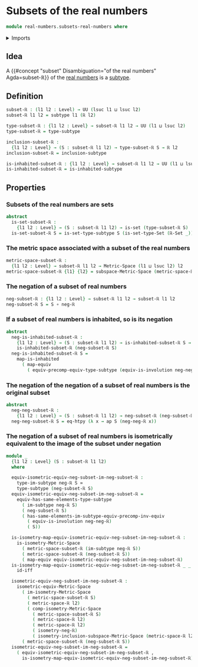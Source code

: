 # Subsets of the real numbers

```agda
module real-numbers.subsets-real-numbers where
```

<details><summary>Imports</summary>

```agda
open import foundation.action-on-identifications-functions
open import foundation.dependent-pair-types
open import foundation.equivalences
open import foundation.function-extensionality
open import foundation.function-types
open import foundation.identity-types
open import foundation.images-subtypes
open import foundation.inhabited-subtypes
open import foundation.inhabited-types
open import foundation.involutions
open import foundation.logical-equivalences
open import foundation.sets
open import foundation.subtypes
open import foundation.transport-along-identifications
open import foundation.universe-levels

open import logic.functoriality-existential-quantification

open import metric-spaces.equality-of-metric-spaces
open import metric-spaces.images-isometries-metric-spaces
open import metric-spaces.isometries-metric-spaces
open import metric-spaces.metric-spaces
open import metric-spaces.subspaces-metric-spaces

open import real-numbers.dedekind-real-numbers
open import real-numbers.isometry-negation-real-numbers
open import real-numbers.metric-space-of-real-numbers
open import real-numbers.negation-real-numbers
```

</details>

## Idea

A {{#concept "subset" Disambiguation="of the real numbers" Agda=subset-ℝ}} of
the [real numbers](real-numbers.dedekind-real-numbers.md) is a
[subtype](foundation.subtypes.md).

## Definition

```agda
subset-ℝ : (l1 l2 : Level) → UU (lsuc l1 ⊔ lsuc l2)
subset-ℝ l1 l2 = subtype l1 (ℝ l2)

type-subset-ℝ : {l1 l2 : Level} → subset-ℝ l1 l2 → UU (l1 ⊔ lsuc l2)
type-subset-ℝ = type-subtype

inclusion-subset-ℝ :
  {l1 l2 : Level} → (S : subset-ℝ l1 l2) → type-subset-ℝ S → ℝ l2
inclusion-subset-ℝ = inclusion-subtype

is-inhabited-subset-ℝ : {l1 l2 : Level} → subset-ℝ l1 l2 → UU (l1 ⊔ lsuc l2)
is-inhabited-subset-ℝ = is-inhabited-subtype
```

## Properties

### Subsets of the real numbers are sets

```agda
abstract
  is-set-subset-ℝ :
    {l1 l2 : Level} → (S : subset-ℝ l1 l2) → is-set (type-subset-ℝ S)
  is-set-subset-ℝ S = is-set-type-subtype S (is-set-type-Set (ℝ-Set _))
```

### The metric space associated with a subset of the real numbers

```agda
metric-space-subset-ℝ :
  {l1 l2 : Level} → subset-ℝ l1 l2 → Metric-Space (l1 ⊔ lsuc l2) l2
metric-space-subset-ℝ {l1} {l2} = subspace-Metric-Space (metric-space-ℝ l2)
```

### The negation of a subset of real numbers

```agda
neg-subset-ℝ : {l1 l2 : Level} → subset-ℝ l1 l2 → subset-ℝ l1 l2
neg-subset-ℝ S = S ∘ neg-ℝ
```

### If a subset of real numbers is inhabited, so is its negation

```agda
abstract
  neg-is-inhabited-subset-ℝ :
    {l1 l2 : Level} → (S : subset-ℝ l1 l2) → is-inhabited-subset-ℝ S →
    is-inhabited-subset-ℝ (neg-subset-ℝ S)
  neg-is-inhabited-subset-ℝ S =
    map-is-inhabited
      ( map-equiv
        ( equiv-precomp-equiv-type-subtype (equiv-is-involution neg-neg-ℝ) S))
```

### The negation of the negation of a subset of real numbers is the original subset

```agda
abstract
  neg-neg-subset-ℝ :
    {l1 l2 : Level} → (S : subset-ℝ l1 l2) → neg-subset-ℝ (neg-subset-ℝ S) ＝ S
  neg-neg-subset-ℝ S = eq-htpy (λ x → ap S (neg-neg-ℝ x))
```

### The negation of a subset of real numbers is isometrically equivalent to the image of the subset under negation

```agda
module _
  {l1 l2 : Level} (S : subset-ℝ l1 l2)
  where

  equiv-isometric-equiv-neg-subset-im-neg-subset-ℝ :
    type-im-subtype neg-ℝ S ≃
    type-subtype (neg-subset-ℝ S)
  equiv-isometric-equiv-neg-subset-im-neg-subset-ℝ =
    equiv-has-same-elements-type-subtype
      ( im-subtype neg-ℝ S)
      ( neg-subset-ℝ S)
      ( has-same-elements-im-subtype-equiv-precomp-inv-equiv
        ( equiv-is-involution neg-neg-ℝ)
        ( S))

  is-isometry-map-equiv-isometric-equiv-neg-subset-im-neg-subset-ℝ :
    is-isometry-Metric-Space
      ( metric-space-subset-ℝ (im-subtype neg-ℝ S))
      ( metric-space-subset-ℝ (neg-subset-ℝ S))
      ( map-equiv equiv-isometric-equiv-neg-subset-im-neg-subset-ℝ)
  is-isometry-map-equiv-isometric-equiv-neg-subset-im-neg-subset-ℝ _ _ _ =
    id-iff

  isometric-equiv-neg-subset-im-neg-subset-ℝ :
    isometric-equiv-Metric-Space
      ( im-isometry-Metric-Space
        ( metric-space-subset-ℝ S)
        ( metric-space-ℝ l2)
        ( comp-isometry-Metric-Space
          ( metric-space-subset-ℝ S)
          ( metric-space-ℝ l2)
          ( metric-space-ℝ l2)
          ( isometry-neg-ℝ)
          ( isometry-inclusion-subspace-Metric-Space (metric-space-ℝ l2) S)))
      ( metric-space-subset-ℝ (neg-subset-ℝ S))
  isometric-equiv-neg-subset-im-neg-subset-ℝ =
    ( equiv-isometric-equiv-neg-subset-im-neg-subset-ℝ ,
      is-isometry-map-equiv-isometric-equiv-neg-subset-im-neg-subset-ℝ)
```
